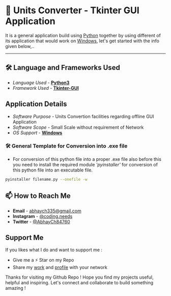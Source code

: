 # 🚀 Units Converter - Tkinter GUI Application

It is a general application build using [Python](https://www.python.org/about/) together by using different of its application that would work on [Windows](https://www.microsoft.com/en-in/windows?r=1), let's get started with the info given below,..

***

## 🛠 Language and Frameworks Used

- *Language Used* - **[Python3](https://www.python.org/about/)**
- *Framework Used* - **[Tkinter-GUI](https://github.com/ackwolver335/Tkinter-GUI_Inteface)**

## Application Details

- *Software Purpose* - Units Convertion facilities regarding offline GUI Application
- *Software Scope* - Small Scale without requirement of Network
- *OS Support* - **[Windows](https://www.microsoft.com/en-in/windows?r=)**

### 🛠 General Template for Conversion into .exe file

- For conversion of this python file into a proper .exe file also before this you need to install the required module *'pyinstaller'* for conversion of this python file into an executable file.

```bash
pyinstaller filename.py --onefile -w
```

## 📫 How to Reach Me

- **Email** - abhaych335@gmail.com
- **Instagram** - [@coding.needs](https://www.instagram.com/coding.needs/)
- **Twitter** - [@AbhayCh84760](https://x.com/AbhayCh84760)

## Support Me

If you likes what I do and want to support me :

- Give me a ⚡️ Star on my Repo
- Share my [work](https://github.com/ackwolver335/Units-Converter) and [profile](https://github.com/ackwolver335) with your network

Thanks for visiting my Github Repo ! Hope you find my projects useful, helpful and inspiring. Let's connect and collaborate to build something amazing !